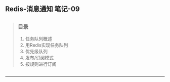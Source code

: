 ## Redis-消息通知 笔记-09

> ##
> ### 目录
> 1. 任务队列概述
> 2. 用Redis实现任务队列
> 3. 优先级队列
> 4. 发布/订阅模式
> 5. 按规则进行订阅
> ##

---